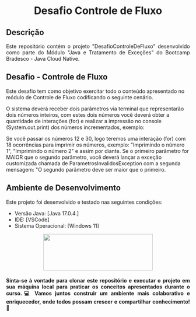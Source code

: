 

<h1 align="center"> Desafio Controle de Fluxo</h1>


## Descrição 
<p align="justify">
Este repositório contém o projeto "DesafioControleDeFluxo" desenvolvido como parte do Módulo "Java e Tratamento de Exceções" do Bootcamp Bradesco - Java Cloud Native.</p>

## Desafio - Controle de Fluxo

Este desafio tem como objetivo exercitar todo o conteúdo apresentado no módulo de Controle de Fluxo codificando o seguinte cenário.

O sistema deverá receber dois parâmetros via terminal que representarão dois números inteiros, com estes dois números você deverá obter a quantidade de interações (for) e realizar a impressão no console (System.out.print) dos números incrementados, exemplo:

Se você passar os números 12 e 30, logo teremos uma interação (for) com 18 ocorrências para imprimir os números, exemplo: "Imprimindo o número 1", "Imprimindo o número 2" e assim por diante.
Se o primeiro parâmetro for MAIOR que o segundo parâmetro, você deverá lançar a exceção customizada chamada de ParametrosInvalidosException com a segunda mensagem: "O segundo parâmetro deve ser maior que o primeiro.

## Ambiente de Desenvolvimento
Este projeto foi desenvolvido e testado nas seguintes condições:

* Versão Java: [Java 17.0.4.]
* IDE: [VSCode] 
* Sistema Operacional: [Windows 11] 

<p align="center">
  <img width="300" height="100" src="https://static.wixstatic.com/media/7a378f_5140deabd7d040378d740069cb692b87~mv2.png/v1/crop/x_0,y_10,w_1334,h_493/fill/w_568,h_208,al_c,q_85,usm_0.66_1.00_0.01,enc_auto/logo%20DIO.png">
</p>

<h4 align="justify">

Sinta-se à vontade para clonar este repositório e executar o projeto em sua máquina local para praticar os conceitos apresentados durante o curso.💻
Vamos juntos construir um ambiente mais colaborativo e enriquecedor, onde todos possam crescer e compartilhar conhecimento!🚀
